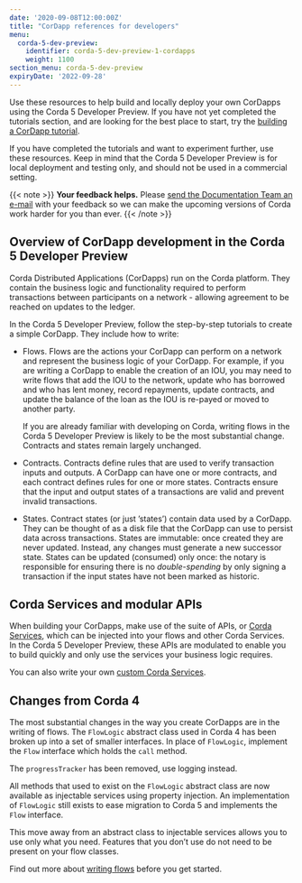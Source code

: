 ```yaml
---
date: '2020-09-08T12:00:00Z'
title: "CorDapp references for developers"
menu:
  corda-5-dev-preview:
    identifier: corda-5-dev-preview-1-cordapps
    weight: 1100
section_menu: corda-5-dev-preview
expiryDate: '2022-09-28'
---
```


Use these resources to help build and locally deploy your own CorDapps using the Corda 5 Developer Preview. If you have
not yet completed the tutorials section, and are looking for the best place to start, try the
[building a CorDapp tutorial](../../../../../en/platform/corda/5.0-dev-preview-1/tutorials/building-cordapp/c5-basic-cordapp-intro.md).

If you have completed the tutorials and want to experiment further, use these resources. Keep in mind that the Corda 5
Developer Preview is for local deployment and testing only, and should not be used in a commercial setting.

{{< note >}}
**Your feedback helps.** Please [send the Documentation Team an e-mail](mailto:docs@r3.com) with your feedback so we can make the upcoming versions of Corda work harder for you than ever.
{{< /note >}}

## Overview of CorDapp development in the Corda 5 Developer Preview

Corda Distributed Applications (CorDapps) run on the Corda platform. They contain the business logic and functionality
required to perform transactions between participants on a network - allowing agreement to be reached on updates to the ledger.

In the Corda 5 Developer Preview, follow the step-by-step tutorials to create a simple CorDapp. They include how to write:

* Flows. Flows are the actions your CorDapp can perform on a network and represent the business logic of your CorDapp. For example, if you are writing a CorDapp to enable the creation of an IOU, you may need to write flows that add the IOU to the network, update who has borrowed and who has lent money, record repayments, update contracts, and update the balance of the loan as the IOU is re-payed or moved to another party.

  If you are already familiar with developing on Corda, writing flows in the Corda 5 Developer Preview is likely to be the most substantial change. Contracts and states remain largely unchanged.

* Contracts. Contracts define rules that are used to verify transaction inputs and outputs. A CorDapp can have one or more contracts, and each contract defines rules for one or more states. Contracts ensure that the input and output states of a transactions are valid and prevent invalid transactions.

* States. Contract states (or just ’states’) contain data used by a CorDapp. They can be thought of as a disk file that the CorDapp can use to persist data across transactions. States are immutable: once created they are never updated. Instead, any changes must generate a new successor state. States can be updated (consumed) only once: the notary is responsible for ensuring there is no *double-spending* by only signing a transaction if the input states have not been marked as historic.

## Corda Services and modular APIs

When building your CorDapps, make use of the suite of APIs, or [Corda Services](../../../../../en/platform/corda/5.0-dev-preview-1/cordapps/corda-services/overview.md), which can
be injected into your flows and other Corda Services. In the Corda 5 Developer Preview, these APIs are modulated to
enable you to build quickly and only use the services your business logic requires.

You can also write your own [custom Corda Services](../../../../../en/platform/corda/5.0-dev-preview-1/cordapps/corda-services/injectable-services.md).

## Changes from Corda 4

The most substantial changes in the way you create CorDapps are in the writing of flows. The `FlowLogic` abstract class
used in Corda 4 has been broken up into a set of smaller interfaces. In place of `FlowLogic`, implement the `Flow` interface
which holds the `call` method.

The `progressTracker` has been removed, use logging instead.

All methods that used to exist on the `FlowLogic` abstract class are now available as injectable services using property
injection. An implementation of `FlowLogic` still exists to ease migration to Corda 5 and implements the `Flow` interface.

This move away from an abstract class to injectable services allows you to use only what you need. Features that you
don’t use do not need to be present on your flow classes.

Find out more about [writing flows](../../../../../en/platform/corda/5.0-dev-preview-1/cordapps/flows/writing-flows.md) before you get started.
